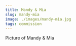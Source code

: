 ```yaml
---
title: Mandy & Mia
slug: mandy-mia
image: ./images/mandy-mia.jpg
tags: commission
---
```

Picture of Mandy & Mia
